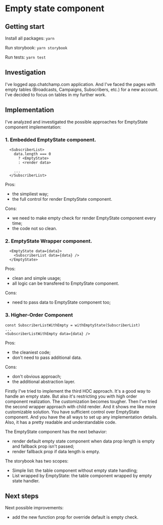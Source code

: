 # Empty state component

## Getting start

Install all packages:
`yarn`

Run storybook:
`yarn storybook`

Run tests:
`yarn test`

## Investigation

I've logged app.chatchamp.com application. And I've faced the pages with empty tables (Broadcasts, Campaigns, Subscribers, etc.) for a new account. I've decided to focus on tables in my further work.

## Implementation

I've analyzed and investigated the possible approaches for EmptyState component implementation:
### 1. Embedded EmptyState component.
```
  <SubscriberList>
    data.length === 0
      ? <EmptyState>
      : <render data>

    ...
  </SubscriberList>
```
Pros:
- the simpliest way;
- the full control for render EmptyState component.

Cons:
- we need to make empty check for render EmptyState component every time;
- the code not so clean.

### 2. EmptyState Wrapper component.
```
  <EmptyState data={data}>
    <SubscriberList data={data} />
  </EmptyState>
```
Pros:
- clean and simple usage;
- all logic can be transfered to EmptyState component.

Cons:
- need to pass data to EmptyState component too;

### 3. Higher-Order Component
```
const SubscriberListWithEmpty = withEmptyState(SubscriberList)
...
<SubscriberListWithEmpty data={data} />
```
Pros:
- the cleaniest code;
- don't need to pass additional data.

Cons:
- don't obvious approach;
- the additional abstraction layer.

Firstly I've tried to implement the third HOC approach. It's a good way to handle an empty state. But also it's restricting you with high order component realization. The customization becomes tougher.
Then I've tried the second wrapper approach with child render. And it shows me like more customizable solution. You have sufficient control over EmptyState component. And you have the all ways to set up any implementation details. Also, it has a pretty readable and understandable code.

The EmptyState component has the next behavior:
- render default empty state component when data prop length is empty and fallback prop isn't passed;
- render fallback prop if data length is empty.

The storybook has two scopes:
- Simple list: the table component without empty state handling;
- List wrapped by EmptyState: the table component wrapped by empty state handler.

## Next steps

Next possible improvements:
- add the new function prop for override default is empty check.
